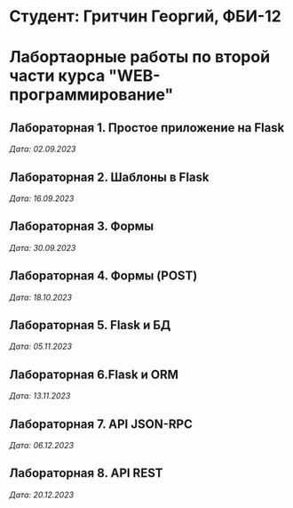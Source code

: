 # Студент: Гритчин Георгий, ФБИ-12

# Лабортаорные работы по второй части курса "WEB-программирование"

## Лабораторная 1. Простое приложение на Flask

*Дата: 02.09.2023*

## Лабораторная 2. Шаблоны в Flask

*Дата: 16.09.2023*

## Лабораторная 3. Формы

*Дата: 30.09.2023*

## Лабораторная 4. Формы (POST)

*Дата: 18.10.2023*

## Лабораторная 5. Flask и БД

*Дата: 05.11.2023*

## Лабораторная 6.Flask и ORM

*Дата: 13.11.2023*

## Лабораторная 7. API JSON-RPC

*Дата: 06.12.2023*

## Лабораторная 8. API REST

*Дата: 20.12.2023*
